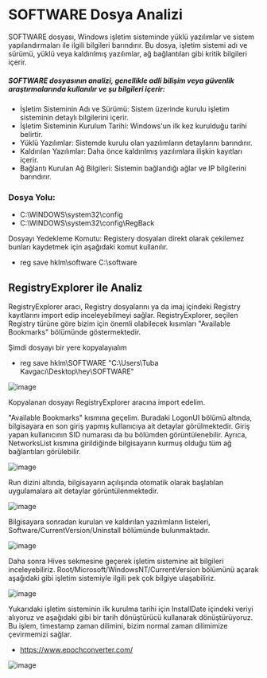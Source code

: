 # SOFTWARE Dosya Analizi

SOFTWARE dosyası, Windows işletim sisteminde yüklü yazılımlar ve sistem yapılandırmaları ile ilgili bilgileri barındırır. Bu dosya, işletim sistemi adı ve sürümü, yüklü veya kaldırılmış yazılımlar, ağ bağlantıları gibi kritik bilgileri içerir.

##### SOFTWARE dosyasının analizi, genellikle adli bilişim veya güvenlik araştırmalarında kullanılır ve şu bilgileri içerir:

- İşletim Sisteminin Adı ve Sürümü: Sistem üzerinde kurulu işletim sisteminin detaylı bilgilerini içerir.
- İşletim Sisteminin Kurulum Tarihi: Windows'un ilk kez kurulduğu tarihi belirtir.
- Yüklü Yazılımlar: Sistemde kurulu olan yazılımların detaylarını barındırır.
- Kaldırılan Yazılımlar: Daha önce kaldırılmış yazılımlara ilişkin kayıtları içerir.
- Bağlantı Kurulan Ağ Bilgileri: Sistemin bağlandığı ağlar ve IP bilgilerini barındırır.

### Dosya Yolu:
- C:\WINDOWS\system32\config
- C:\WINDOWS\system32\config\RegBack

Dosyayı Yedekleme Komutu: Registery dosyaları direkt olarak çekilemez bunları kaydetmek için aşağıdaki komut kullanılır.
- reg save hklm\software C:\software

## RegistryExplorer ile Analiz

RegistryExplorer aracı, Registry dosyalarını ya da imaj içindeki Registry kayıtlarını import edip inceleyebilmeyi sağlar. RegistryExplorer, seçilen Registry türüne göre bizim için önemli olabilecek kısımları "Available Bookmarks" bölümünde göstermektedir.

Şimdi dosyayı bir yere kopyalayıalım
- reg save hklm\SOFTWARE "C:\Users\Tuba Kavgacı\Desktop\hey\SOFTWARE"

![image](https://github.com/user-attachments/assets/8e4be581-ee3b-4a4b-bf04-5fc459f144df)

Kopyalanan dosyayı RegistryExplorer aracına import edelim.

"Available Bookmarks" kısmına geçelim. Buradaki LogonUI bölümü altında, bilgisayara en son giriş yapmış kullanıcıya ait detaylar görülmektedir. Giriş yapan kullanıcının SID numarası da bu bölümden görüntülenebilir. Ayrıca, NetworksList kısmına girildiğinde bilgisayarın kurmuş olduğu tüm ağ bağlantıları görülebilir.

![image](https://github.com/user-attachments/assets/29dbcf6b-94e9-4878-8b29-8a7ebf13afa6)

Run dizini altında, bilgisayarın açılışında otomatik olarak başlatılan uygulamalara ait detaylar görüntülenmektedir.

![image](https://github.com/user-attachments/assets/635c5c2b-f728-4013-9673-6f45b8821671)

Bilgisayara sonradan kurulan ve kaldırılan yazılımların listeleri, Software/CurrentVersion/Uninstall bölümünde bulunmaktadır.

![image](https://github.com/user-attachments/assets/7cb8fe09-6b28-42e7-b8e1-6313ead066b0)

Daha sonra Hives sekmesine geçerek işletim sistemine ait bilgileri inceleyebiliriz. Root/Microsoft/WindowsNT/CurrentVersion bölümünü açarak aşağıdaki gibi işletim sistemiyle ilgili pek çok bilgiye ulaşabiliriz.

![image](https://github.com/user-attachments/assets/0fe24725-9130-4585-a483-7431d1cff877)

Yukarıdaki işletim sisteminin ilk kurulma tarihi için InstallDate içindeki veriyi alıyoruz ve aşağıdaki gibi bir tarih dönüştürücü kullanarak dönüştürüyoruz. Bu işlem, timestamp zaman dilimini, bizim normal zaman dilimimize çevirmemizi sağlar.
- https://www.epochconverter.com/ 

![image](https://github.com/user-attachments/assets/667b1b10-2106-4066-bde2-25b320473f7e)
